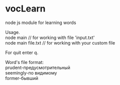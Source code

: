 # vocLearn
node js module for learning words

Usage. <br>
node main // for working with file 'input.txt' <br>
node main file.txt // for working with your custom file <br>

For quit enter q. <br>

Word's file format: <br>
  prudent-предусмотрительный <br>
  seemingly-по видимому <br>
  former-бывший
